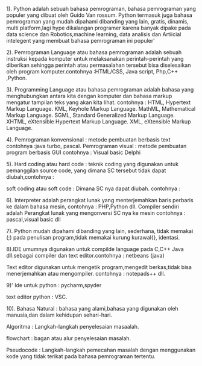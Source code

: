 1). Python adalah sebuah bahasa pemrograman, bahasa pemrograman yang populer yang dibuat oleh Guido Van rossum. Python termasuk juga bahasa pemrograman yang mudah dipahami dibanding yang lain, gratis, dinamis, multi platform,lagi hype dikalangan programer karena banyak dipake pada data science dan Robotics,machine learning, data analisis dan Artiicial intelegent yang membuat bahasa pemrograman ini populer'

2). Pemrograman Language atau bahasa pemrograman adalah sebuah instruksi kepada komputer untuk melaksanakan perintah-perintah yang diberikan sehingga perintah atau permasalahan tersebut bisa diselesaikan oleh program komputer.contohnya :HTML/CSS, Java script, Php,C++ ,Python.
    
3). Programming Language atau bahasa pemrograman adalah bahasa yang menghubungkan antara kita dengan komputer dan bahasa markup mengatur tampilan teks yang akan kita lihat.
contohnya :
HTML, Hypertext Markup Language.
KML, Keyhole Markup Language.
MathML, Mathematical Markup Language.
SGML, Standard Generalized Markup Language.
XHTML, eXtensible Hypertext Markup Language.
XML, eXtensible Markup Language.

4). Pemrograman konvensional : metode pembuatan berbasis text contohnya :java turbo, pascal.
    Pemrograman visual : metode pembuatan program berbasis GUI contohnya : Visual basic Delphi
    
5). Hard coding atau hard code : teknik coding yang digunakan untuk pemanggilan source code, yang dimana SC tersebut tidak dapat diubah,contohnya : 

soft coding atau soft code : Dimana SC nya dapat diubah. contohnya : 

6). Interpreter adalah perangkat lunak yang menterjemahkan baris perbaris ke dalam bahasa mesin, contohnya : PHP,Python dll.
Compiler sendiri adalah Perangkat lunak yang mengonversi SC nya ke mesin contohnya : pascal,visual basic dll

7). Python mudah dipahami dibanding yang lain, sederhana, tidak memakai (;) pada penulisan program,tidak memakai kurung kurawal{}, identasi.

8).IDE umumnya digunakan untuk compilde language pada C,C++ Java dll.sebagai compiler dan text editor.contohnya : netbeans (java)

Text editor digunakan untuk mengetik program,mengedit berkas,tidak bisa menerjemahkan atau mengompiler. contohnya : notepads++ dll.

9)' Ide untuk python : pycharm,spyder
    
  text editor python : VSC.
    
10). Bahasa Natural : bahasa yang alami,bahasa yang digunakan oleh manusia,dan dalam kehidupan sehari-hari.

  Algoritma : Langkah-langkah penyelesaian masaalah.
     
  flowchart : bagan atau alur penyelesaian masalah.
     
  Pseudocode : Langkah-langkah pemecahan masalah dengan menggunakan kode yang tidak terikat pada bahasa pemrograman tertentu.



